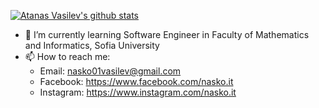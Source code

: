 [![Atanas Vasilev's github stats](https://github-readme-stats.vercel.app/api?username=NaskoVasilev&count_private=true&show_icons=true&include_all_commits=true)](https://github.com/anuraghazra/github-readme-stats)

- 🌱 I’m currently learning Software Engineer in Faculty of Mathematics and Informatics, Sofia University
- 📫 How to reach me:
   - Email: nasko01vasilev@gmail.com
   - Facebook: https://www.facebook.com/nasko.it
   - Instagram: https://www.instagram.com/nasko.it
